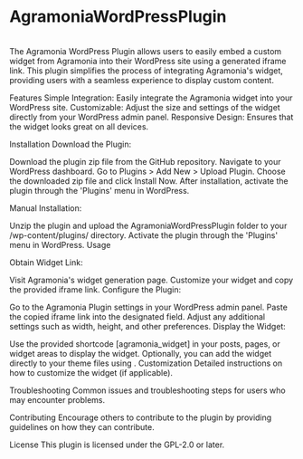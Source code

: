<h1>AgramoniaWordPressPlugin</h1> <br>
The Agramonia WordPress Plugin allows users to easily embed a custom widget from Agramonia into their WordPress site using a generated iframe link. This plugin simplifies the process of integrating Agramonia's widget, providing users with a seamless experience to display custom content.

Features
Simple Integration: Easily integrate the Agramonia widget into your WordPress site.
Customizable: Adjust the size and settings of the widget directly from your WordPress admin panel.
Responsive Design: Ensures that the widget looks great on all devices.

Installation
Download the Plugin:

Download the plugin zip file from the GitHub repository.
Navigate to your WordPress dashboard.
Go to Plugins > Add New > Upload Plugin.
Choose the downloaded zip file and click Install Now.
After installation, activate the plugin through the 'Plugins' menu in WordPress.

Manual Installation:

Unzip the plugin and upload the AgramoniaWordPressPlugin folder to your /wp-content/plugins/ directory.
Activate the plugin through the 'Plugins' menu in WordPress.
Usage

Obtain Widget Link:

Visit Agramonia's widget generation page.
Customize your widget and copy the provided iframe link.
Configure the Plugin:

Go to the Agramonia Plugin settings in your WordPress admin panel.
Paste the copied iframe link into the designated field.
Adjust any additional settings such as width, height, and other preferences.
Display the Widget:

Use the provided shortcode [agramonia_widget] in your posts, pages, or widget areas to display the widget.
Optionally, you can add the widget directly to your theme files using <?php echo do_shortcode('[agramonia_widget]'); ?>.
Customization
Detailed instructions on how to customize the widget (if applicable).

Troubleshooting
Common issues and troubleshooting steps for users who may encounter problems.

Contributing
Encourage others to contribute to the plugin by providing guidelines on how they can contribute.

License
This plugin is licensed under the GPL-2.0 or later.
